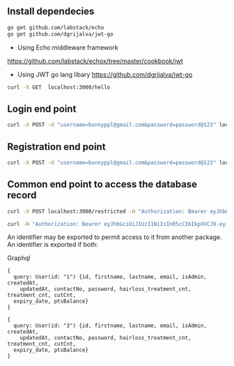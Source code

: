 ## Install dependecies

```bash
go get github.com/labstack/echo
go get github.com/dgrijalva/jwt-go
```

* Using Echo middleware framework

https://github.com/labstack/echox/tree/master/cookbook/jwt

* Using JWT go lang libary
https://github.com/dgrijalva/jwt-go

```bash
curl -X GET  localhost:3000/hello
```

## Login end point
```bash
curl -X POST -d "username=bunnyppl@gmail.com&password=password@123" localhost:3000/login -H "Content-Type: application/x-www-form-urlencoded"
```

## Registration end point
```bash
curl -X POST -d "username=bunnyppl@gmail.com&password=password@123" localhost:3000/register -H "Content-Type: application/x-www-form-urlencoded"
```

## Common end point to access the database record
```bash
curl -X POST localhost:3000/restricted -H "Authorization: Bearer eyJhbGciOiJIUzI1NiIsInR5cCI6IkpXVCJ9.eyJhZG1pbiI6dHJ1ZSwiZXhwIjoxNTQyNTI4MTMyLCJuYW1lIjoiYnVubnlwcGxAZ21haWwuY29tIn0.K0NOmo2uEd10iKkhEy16gbPfZVfkT9KPLGVyXf7bkm4"
```

```bash
curl -H "Authorization: Bearer eyJhbGciOiJIUzI1NiIsInR5cCI6IkpXVCJ9.eyJhZG1pbiI6dHJ1ZSwiZXhwIjoxNTQyNTI4MTMyLCJuYW1lIjoiYnVubnlwcGxAZ21haWwuY29tIn0.K0NOmo2uEd10iKkhEy16gbPfZVfkT9KPLGVyXf7bkm4" -X POST -d '{ query: User(id: "1") { id, firstname, lastname }}' http://localhost:3000/restricted
```

An identifier may be exported to permit access to it from another package. An identifier is exported if both:

Graphql

```
{ 
  query: User(id: "1") {id, firstname, lastname, email, isAdmin, createdAt, 
  	updatedAt, contactNo, password, hairloss_treatment_cnt, treatment_cnt, cutCnt, 
  expiry_date, ptsBalance}
}

{ 
  query: User(id: "3") {id, firstname, lastname, email, isAdmin, createdAt, 
  	updatedAt, contactNo, password, hairloss_treatment_cnt, treatment_cnt, cutCnt, 
  expiry_date, ptsBalance}
}
```